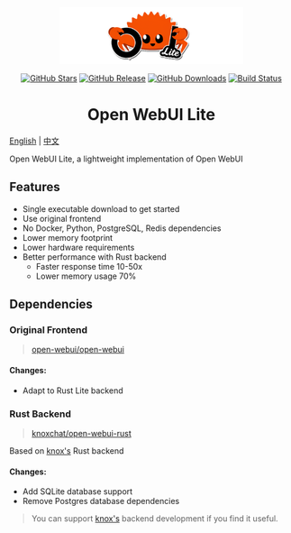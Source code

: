 <div align="center">
  <img src="./assets/banner.png" alt="Open WebUI Lite" height="100">
</div>

<div align="center">

[![GitHub Stars](https://img.shields.io/github/stars/xxnuo/open-webui-lite?style=flat-square&logo=github&color=yellow)](https://github.com/xxnuo/open-webui-lite/stargazers)
[![GitHub Release](https://img.shields.io/github/v/release/xxnuo/open-webui-lite?style=flat-square&logo=github&color=green)](https://github.com/xxnuo/open-webui-lite/releases/latest)
[![GitHub Downloads](https://img.shields.io/github/downloads/xxnuo/open-webui-lite/total?style=flat-square&logo=github&color=orange)](https://github.com/xxnuo/open-webui-lite/releases)
[![Build Status](https://img.shields.io/github/actions/workflow/status/xxnuo/open-webui-lite/build.yml?style=flat-square&logo=github-actions&logoColor=white)](https://github.com/xxnuo/open-webui-lite/actions)

</div>

<div align="center">
  <h1>
    Open WebUI Lite
  </h1>
</div>

[English](README.md) | [中文](README.zh.md)

Open WebUI Lite, a lightweight implementation of Open WebUI

## Features

- Single executable download to get started
- Use original frontend
- No Docker, Python, PostgreSQL, Redis dependencies
- Lower memory footprint
- Lower hardware requirements
- Better performance with Rust backend
  - Faster response time 10-50x
  - Lower memory usage 70%

## Dependencies

### Original Frontend

> [open-webui/open-webui](https://github.com/open-webui/open-webui)

#### Changes:

- Adapt to Rust Lite backend

### Rust Backend

> [knoxchat/open-webui-rust](https://github.com/knoxchat/open-webui-rust)

Based on [knox's](https://github.com/knoxchat) Rust backend

#### Changes:

- Add SQLite database support
- Remove Postgres database dependencies

> You can support [knox's](https://github.com/knoxchat/open-webui-rust) backend development if you find it useful.
